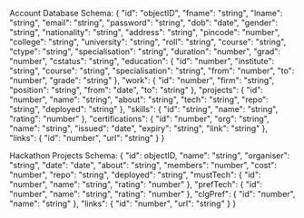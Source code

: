 
Account Database Schema:
{
    "id": "objectID",
    "fname": "string",
    "lname": "string",
    "email": "string",
    "password": "string",
    "dob": "date",
    "gender": "string",
    "nationality": "string",
    "address": "string",
    "pincode": "number",
    "college": "string",
    "university": "string",
    "roll": "string",
    "course": "string",
    "ctype": "string",
    "specialisation": "string",
    "duration": "number",
    "grad": "number",
    "cstatus": "string",
    "education": {
        "id": "number",
        "institute": "string",
        "course": "string",
        "specialisation": "string",
        "from": "number",
        "to": "number",
        "grade": "string"
    },
    "work": {
        "id": "number",
        "firm": "string",
        "position": "string",
        "from": "date",
        "to": "string"
    },
    "projects": {
        "id": "number",
        "name": "string",
        "about": "string",
        "tech": "string",
        "repo": "string",
        "deployed": "string"
    },
    "skills": {
        "id": "string",
        "name": "string",
        "rating": "number"
    },
    "certifications": {
        "id": "number",
        "org": "string",
        "name": "string",
        "issued": "date",
        "expiry": "string",
        "link": "string"
    },
    "links": {
        "id": "number",
        "url": "string"
    }
}


Hackathon Projects Schema:
{
    "id": objectID,
    "name": "string",
    "organiser": "string",
    "date": "date",
    "about": "string",
    "members": "number",
    "cost": "number",
    "repo": "string",
    "deployed": "string",
    "mustTech": {
            "id": "number",
            "name": "string",
            "rating": "number"
        },
    "prefTech": {
            "id": "number",
            "name": "string",
            "rating": "number"
        },
    "clgPref": {
            "id": "number",
            "name": "string"
        },
    "links": {
            "id": "number",
            "url": "string"
        }
}